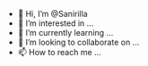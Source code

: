 - 👋 Hi, I’m @Sanirilla
- 👀 I’m interested in ...
- 🌱 I’m currently learning ...
- 💞️ I’m looking to collaborate on ...
- 📫 How to reach me ...

<!---
Sanirilla/Sanirilla is a ✨ special ✨ repository because its `README.md` (this file) appears on your GitHub profile.
You can click the Preview link to take a look at your changes.
--->
